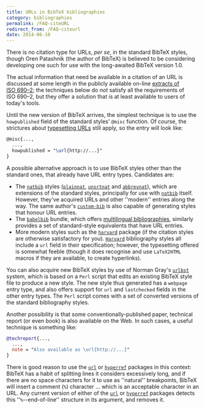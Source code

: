 ```yaml
---
title: URLs in BibTeX bibliographies
category: bibliographies
permalink: /FAQ-citeURL
redirect_from: /FAQ-citeurl
date: 2014-06-10
---
```


There is no citation type for URLs, _per se_, in the
standard BibTeX styles, though Oren Patashnik (the author of
BibTeX) is believed to be considering developing one such for use
with the long-awaited BibTeX version&nbsp;1.0.

The actual information that need be available in a citation of an
URL is discussed at some length in the publicly available
on-line 
[extracts of ISO&nbsp;690&ndash;2](http://www.collectionscanada.gc.ca/iso/tc46sc9/docs/sc9n473.pdf);
the techniques below do _not_ satisfy all the requirements of
ISO&nbsp;690&ndash;2, but they offer a solution that is at least
available to users of today's tools.

Until the new version of BibTeX arrives, the simplest technique is
to use the `howpublished` field of the standard styles' `@misc`
function.  Of course, the strictures
about [typesetting URLs](FAQ-setURL) still apply, so the
entry will look like:
```latex
@misc{...,
  ...,
  howpublished = "\url{http://...}"
}
```
A possible alternative approach is to use BibTeX styles other than
the standard ones, that already have URL entry types.
Candidates are:
  

-  The [`natbib`](https://ctan.org/pkg/natbib) styles ([`plainnat`](https://ctan.org/pkg/natbib),
    [`unsrtnat`](https://ctan.org/pkg/natbib) and [`abbrevnat`](https://ctan.org/pkg/natbib)), which are extensions of
    the standard styles, principally for use with [`natbib`](https://ctan.org/pkg/natbib)
    itself.  However, they've acquired URLs and other ''modern''
    entries along the way.  The same author's [`custom-bib`](https://ctan.org/pkg/custom-bib) is
    also capable of generating styles that honour URL entries.
-  The [`babelbib`](https://ctan.org/pkg/babelbib) bundle, which offers 
    [multilingual bibliographies](FAQ-i18nbib), similarly provides a
    set of standard-style equivalents that have URL entries.
-  More modern styles such as the [`harvard`](https://ctan.org/pkg/harvard) package (if the
    citation styles are otherwise satisfactory for you).
    [`Harvard`](https://ctan.org/pkg/Harvard) bibliography styles all include a `url`
    field in their specification; however, the typesetting offered is
    somewhat feeble (though it does recognise and use
    `LaTeX2HTML` macros if they are available, to create
    hyperlinks).

You can also acquire new BibTeX styles by use of Norman Gray's
[`urlbst`](https://ctan.org/pkg/urlbst) system, which is based on a `Perl` script
that edits an existing BibTeX style file to produce a new
style. The new style thus generated has a `webpage` entry type, and
also offers support for `url` and `lastchecked` fields
in the other entry types.  The `Perl` script comes with a set
of converted versions of the standard bibliography styles.

Another possibility is that some conventionally-published paper,
technical report (or even book) is also available on the Web.  In such
cases, a useful technique is something like:
```bibtex
@techreport{...,
  ...,
  note = "Also available as \url{http://...}"
}
```
There is good reason to use the [`url`](https://ctan.org/pkg/url) or [`hyperref`](https://ctan.org/pkg/hyperref)
packages in this context: BibTeX has a habit of splitting
lines it considers excessively long, and if there are no space
characters for it to use as ''natural'' breakpoints, BibTeX will
insert a comment (`%`) character&nbsp;&hellip; which
is an acceptable character in an URL.  Any current version of
either of the [`url`](https://ctan.org/pkg/url) or [`hyperref`](https://ctan.org/pkg/hyperref) packages detects this
''`%`--end-of-line'' structure in its argument, and
removes it.

